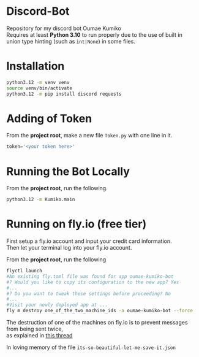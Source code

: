 # Discord-Bot
Repository for my discord bot Oumae Kumiko </br>
Requires at least **Python 3.10** to run properly due to the use of built in </br>
union type hinting (such as `int|None`) in some files.

# Installation
```bash
python3.12 -m venv venv
source venv/bin/activate
python3.12 -m pip install discord requests
```

# Adding of Token
From the **project root**, make a new file `Token.py` with one line in it.
```py
token='<your token here>'
```

# Running the Bot Locally
From the **project root**, run the following.
```bash
python3.12 -m Kumiko.main
```

# Running on fly.io (free tier)
First setup a fly.io account and input your credit card information. </br>
Then let your terminal log into your fly.io account.

From the **project root**, run the following
```bash
flyctl launch
#An existing fly.toml file was found for app oumae-kumiko-bot
#? Would you like to copy its configuration to the new app? Yes
#...
#? Do you want to tweak these settings before proceeding? No
#...
#Visit your newly deployed app at ...
fly m destroy one_of_the_two_machine_ids -a oumae-kumiko-bot --force
```
The destruction of one of the machines on fly.io is to prevent messages from being sent twice, </br>
as explained in [this thread](https://community.fly.io/t/how-to-only-have-one-machine-running-at-once/13914/2)


In loving memory of the file `its-so-beautiful-let-me-save-it.json`
